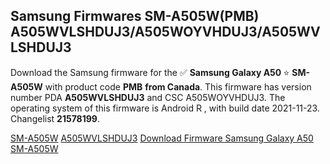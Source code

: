 <h2>Samsung Firmwares SM-A505W(PMB) A505WVLSHDUJ3/A505WOYVHDUJ3/A505WVLSHDUJ3</h2>
Download the Samsung firmware for the ✅ <strong>Samsung Galaxy A50 </strong> ⭐ <strong>SM-A505W</strong> with product code <strong>PMB</strong> <strong> from Canada</strong>. This firmware has version number PDA <strong>A505WVLSHDUJ3</strong> and CSC A505WOYVHDUJ3. The operating system of this firmware is Android R , with build date 2021-11-23. Changelist <strong>21578199</strong>.


[SM-A505W](https://samfirm.shop/samsung/model/SM-A505W)
[A505WVLSHDUJ3](https://samfirm.shop/samsung/pda/A505WVLSHDUJ3)
[Download Firmware Samsung Galaxy A50 SM-A505W](https://samfirm.shop/samsung/firmware/476965)
